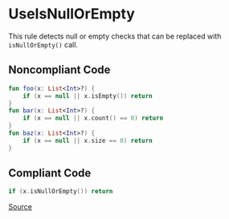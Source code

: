 # UseIsNullOrEmpty

This rule detects null or empty checks that can be replaced with `isNullOrEmpty()` call.

## Noncompliant Code

```kotlin
fun foo(x: List<Int>?) {
    if (x == null || x.isEmpty()) return
}
fun bar(x: List<Int>?) {
    if (x == null || x.count() == 0) return
}
fun baz(x: List<Int>?) {
    if (x == null || x.size == 0) return
}
```
## Compliant Code

```kotlin
if (x.isNullOrEmpty()) return
```

[Source](https://detekt.github.io/detekt/style.html#useisnullorempty)

